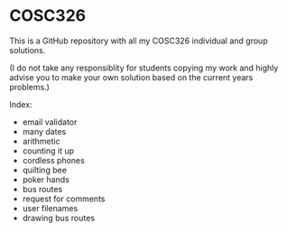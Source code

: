 # COSC326

This is a GitHub repository with all my COSC326 individual and group solutions.

(I do not take any responsiblity for students copying my work and highly advise you to make your own solution based on the current years problems.) 

Index:
- email validator
- many dates
- arithmetic
- counting it up
- cordless phones
- quilting bee
- poker hands
- bus routes
- request for comments
- user filenames
- drawing bus routes